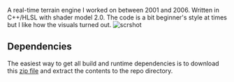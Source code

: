 A real-time terrain engine I worked on between 2001 and 2006. Written in C++/HLSL with shader model 2.0. The code is a bit beginner's style at times but I like how the visuals turned out. 
![scrshot](/../Resources/Screenshots/scrshot.png?raw=true)

## Dependencies
The easiest way to get all build and runtime dependencies is to download this [zip file](/../Resources/dependencies.zip?raw=true) and extract the contents to the repo directory.